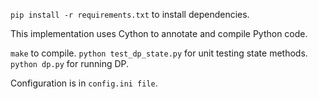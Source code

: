 ``pip install -r requirements.txt`` to install dependencies.

This implementation uses Cython to annotate and compile Python code.

``make`` to compile.
``python test_dp_state.py`` for unit testing state methods.
``python dp.py`` for running DP.

Configuration is in ``config.ini file``.
